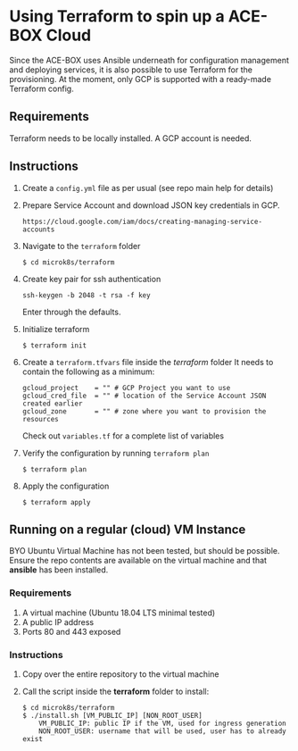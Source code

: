 # Using Terraform to spin up a ACE-BOX Cloud 

Since the ACE-BOX uses Ansible underneath for configuration management and deploying services, it is also possible to use Terraform for the provisioning.
At the moment, only GCP is supported with a ready-made Terraform config.

## Requirements
Terraform needs to be locally installed.
A GCP account is needed.

## Instructions

1. Create a `config.yml` file as per usual (see repo main help for details)
1. Prepare Service Account and download JSON key credentials in GCP.

    ```
    https://cloud.google.com/iam/docs/creating-managing-service-accounts
    ```

1. Navigate to the `terraform` folder

    ```
    $ cd microk8s/terraform
    ```

1. Create key pair for ssh authentication

    ```
    ssh-keygen -b 2048 -t rsa -f key
    ```
    Enter through the defaults.

1. Initialize terraform
    ```
    $ terraform init
    ```

1. Create a `terraform.tfvars` file inside the *terraform* folder
   It needs to contain the following as a minimum:
    
    ```
    gcloud_project    = "" # GCP Project you want to use
    gcloud_cred_file  = "" # location of the Service Account JSON created earlier
    gcloud_zone       = "" # zone where you want to provision the resources
    ```

    Check out `variables.tf` for a complete list of variables

2.  Verify the configuration by running `terraform plan`
    
    ```
    $ terraform plan
    ```

3. Apply the configuration

    ```
    $ terraform apply
    ```

## Running on a regular (cloud) VM Instance
BYO Ubuntu Virtual Machine has not been tested, but should be possible.
Ensure the repo contents are available on the virtual machine and that **ansible** has been installed.

### Requirements
1. A virtual machine (Ubuntu 18.04 LTS minimal tested)
2. A public IP address
3. Ports 80 and 443 exposed

### Instructions

1. Copy over the entire repository to the virtual machine
2. Call the script inside the **terraform** folder to install:

    ```
    $ cd microk8s/terraform
    $ ./install.sh [VM_PUBLIC_IP] [NON_ROOT_USER]
        VM_PUBLIC_IP: public IP if the VM, used for ingress generation
        NON_ROOT_USER: username that will be used, user has to already exist
    ```